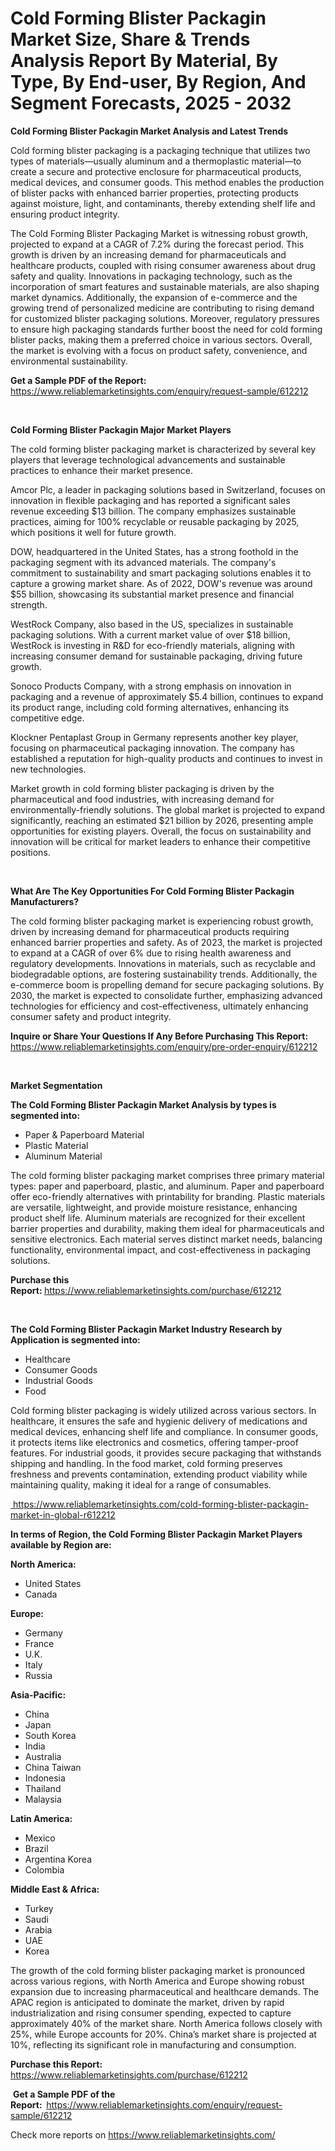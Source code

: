 <p><h1>Cold Forming Blister Packagin Market Size, Share & Trends Analysis Report By Material, By Type, By End-user, By Region, And Segment Forecasts, 2025 - 2032</h1></p><p><strong>Cold Forming Blister Packagin Market Analysis and Latest Trends</strong></p>
<p><p>Cold forming blister packaging is a packaging technique that utilizes two types of materials—usually aluminum and a thermoplastic material—to create a secure and protective enclosure for pharmaceutical products, medical devices, and consumer goods. This method enables the production of blister packs with enhanced barrier properties, protecting products against moisture, light, and contaminants, thereby extending shelf life and ensuring product integrity.</p><p>The Cold Forming Blister Packaging Market is witnessing robust growth, projected to expand at a CAGR of 7.2% during the forecast period. This growth is driven by an increasing demand for pharmaceuticals and healthcare products, coupled with rising consumer awareness about drug safety and quality. Innovations in packaging technology, such as the incorporation of smart features and sustainable materials, are also shaping market dynamics. Additionally, the expansion of e-commerce and the growing trend of personalized medicine are contributing to rising demand for customized blister packaging solutions. Moreover, regulatory pressures to ensure high packaging standards further boost the need for cold forming blister packs, making them a preferred choice in various sectors. Overall, the market is evolving with a focus on product safety, convenience, and environmental sustainability.</p></p>
<p><strong>Get a Sample PDF of the Report:&nbsp;</strong> <a href="https://www.reliablemarketinsights.com/enquiry/request-sample/612212?utm_campaign=3036&utm_medium=2&utm_source=Github&utm_content=ia&utm_term=23032025&utm_id=cold-forming-blister-packagin">https://www.reliablemarketinsights.com/enquiry/request-sample/612212</a></p>
<p>&nbsp;</p>
<p><strong>Cold Forming Blister Packagin Major Market Players</strong></p>
<p><p>The cold forming blister packaging market is characterized by several key players that leverage technological advancements and sustainable practices to enhance their market presence. </p><p>Amcor Plc, a leader in packaging solutions based in Switzerland, focuses on innovation in flexible packaging and has reported a significant sales revenue exceeding $13 billion. The company emphasizes sustainable practices, aiming for 100% recyclable or reusable packaging by 2025, which positions it well for future growth.</p><p>DOW, headquartered in the United States, has a strong foothold in the packaging segment with its advanced materials. The company's commitment to sustainability and smart packaging solutions enables it to capture a growing market share. As of 2022, DOW's revenue was around $55 billion, showcasing its substantial market presence and financial strength.</p><p>WestRock Company, also based in the US, specializes in sustainable packaging solutions. With a current market value of over $18 billion, WestRock is investing in R&D for eco-friendly materials, aligning with increasing consumer demand for sustainable packaging, driving future growth.</p><p>Sonoco Products Company, with a strong emphasis on innovation in packaging and a revenue of approximately $5.4 billion, continues to expand its product range, including cold forming alternatives, enhancing its competitive edge.</p><p>Klockner Pentaplast Group in Germany represents another key player, focusing on pharmaceutical packaging innovation. The company has established a reputation for high-quality products and continues to invest in new technologies.</p><p>Market growth in cold forming blister packaging is driven by the pharmaceutical and food industries, with increasing demand for environmentally-friendly solutions. The global market is projected to expand significantly, reaching an estimated $21 billion by 2026, presenting ample opportunities for existing players. Overall, the focus on sustainability and innovation will be critical for market leaders to enhance their competitive positions.</p></p>
<p>&nbsp;</p>
<p><strong>What Are The Key Opportunities For Cold Forming Blister Packagin Manufacturers?</strong></p>
<p><p>The cold forming blister packaging market is experiencing robust growth, driven by increasing demand for pharmaceutical products requiring enhanced barrier properties and safety. As of 2023, the market is projected to expand at a CAGR of over 6% due to rising health awareness and regulatory developments. Innovations in materials, such as recyclable and biodegradable options, are fostering sustainability trends. Additionally, the e-commerce boom is propelling demand for secure packaging solutions. By 2030, the market is expected to consolidate further, emphasizing advanced technologies for efficiency and cost-effectiveness, ultimately enhancing consumer safety and product integrity.</p></p>
<p><strong>Inquire or Share Your Questions If Any Before Purchasing This Report:</strong> <a href="https://www.reliablemarketinsights.com/enquiry/pre-order-enquiry/612212?utm_campaign=3036&utm_medium=2&utm_source=Github&utm_content=ia&utm_term=23032025&utm_id=cold-forming-blister-packagin">https://www.reliablemarketinsights.com/enquiry/pre-order-enquiry/612212</a></p>
<p>&nbsp;</p>
<p><strong>Market Segmentation</strong></p>
<p><strong>The Cold Forming Blister Packagin Market Analysis by types is segmented into:</strong></p>
<p><ul><li>Paper & Paperboard Material</li><li>Plastic Material</li><li>Aluminum Material</li></ul></p>
<p><p>The cold forming blister packaging market comprises three primary material types: paper and paperboard, plastic, and aluminum. Paper and paperboard offer eco-friendly alternatives with printability for branding. Plastic materials are versatile, lightweight, and provide moisture resistance, enhancing product shelf life. Aluminum materials are recognized for their excellent barrier properties and durability, making them ideal for pharmaceuticals and sensitive electronics. Each material serves distinct market needs, balancing functionality, environmental impact, and cost-effectiveness in packaging solutions.</p></p>
<p><strong>Purchase this Report:&nbsp;</strong><a href="https://www.reliablemarketinsights.com/purchase/612212?utm_campaign=3036&utm_medium=2&utm_source=Github&utm_content=ia&utm_term=23032025&utm_id=cold-forming-blister-packagin">https://www.reliablemarketinsights.com/purchase/612212</a></p>
<p>&nbsp;</p>
<p><strong>The Cold Forming Blister Packagin Market Industry Research by Application is segmented into:</strong></p>
<p><ul><li>Healthcare</li><li>Consumer Goods</li><li>Industrial Goods</li><li>Food</li></ul></p>
<p><p>Cold forming blister packaging is widely utilized across various sectors. In healthcare, it ensures the safe and hygienic delivery of medications and medical devices, enhancing shelf life and compliance. In consumer goods, it protects items like electronics and cosmetics, offering tamper-proof features. For industrial goods, it provides secure packaging that withstands shipping and handling. In the food market, cold forming preserves freshness and prevents contamination, extending product viability while maintaining quality, making it ideal for a range of consumables.</p></p>
<p><a href="https://www.reliablemarketinsights.com/cold-forming-blister-packagin-market-in-global-r612212?utm_campaign=3036&utm_medium=2&utm_source=Github&utm_content=ia&utm_term=23032025&utm_id=cold-forming-blister-packagin">&nbsp;https://www.reliablemarketinsights.com/cold-forming-blister-packagin-market-in-global-r612212</a></p>
<p><strong>In terms of Region, the Cold Forming Blister Packagin Market Players available by Region are:</strong></p>
<p>
    <p> <strong> North America: </strong>
        <ul>
            <li>United States</li>
            <li>Canada</li>
        </ul>
        </p> 
    <p> <strong> Europe: </strong>
        <ul>
            <li>Germany</li>
            <li>France</li>
            <li>U.K.</li>
            <li>Italy</li>
            <li>Russia</li>
        </ul>
        </p> 
    <p> <strong> Asia-Pacific: </strong>
        <ul>
            <li>China</li>
            <li>Japan</li>
            <li>South Korea</li>
            <li>India</li>
            <li>Australia</li>
            <li>China Taiwan</li>
            <li>Indonesia</li>
            <li>Thailand</li>
            <li>Malaysia</li>
        </ul>
        </p> 
    <p> <strong> Latin America: </strong>
        <ul>
            <li>Mexico</li>
            <li>Brazil</li>
            <li>Argentina Korea</li>
            <li>Colombia</li>
        </ul>
        </p> 
    <p> <strong> Middle East & Africa: </strong>
        <ul>
            <li>Turkey</li>
            <li>Saudi</li>
            <li>Arabia</li>
            <li>UAE</li>
            <li>Korea</li>
        </ul>
    </p>
    </p>
<p><p>The growth of the cold forming blister packaging market is pronounced across various regions, with North America and Europe showing robust expansion due to increasing pharmaceutical and healthcare demands. The APAC region is anticipated to dominate the market, driven by rapid industrialization and rising consumer spending, expected to capture approximately 40% of the market share. North America follows closely with 25%, while Europe accounts for 20%. China’s market share is projected at 10%, reflecting its significant role in manufacturing and consumption.</p></p>
<p><strong>Purchase this Report: </strong><a href="https://www.reliablemarketinsights.com/purchase/612212?utm_campaign=3036&utm_medium=2&utm_source=Github&utm_content=ia&utm_term=23032025&utm_id=cold-forming-blister-packagin">https://www.reliablemarketinsights.com/purchase/612212</a></p>
<p>&nbsp;<strong>Get a Sample PDF of the Report:&nbsp;&nbsp;</strong><a href="https://www.reliablemarketinsights.com/enquiry/request-sample/612212?utm_campaign=3036&utm_medium=2&utm_source=Github&utm_content=ia&utm_term=23032025&utm_id=cold-forming-blister-packagin">https://www.reliablemarketinsights.com/enquiry/request-sample/612212</a></p>
<p><strong></strong></p>
<p>Check more reports on <a href="https://www.reliablemarketinsights.com/?utm_campaign=3036&utm_medium=2&utm_source=Github&utm_content=ia&utm_term=23032025&utm_id=cold-forming-blister-packagin">https://www.reliablemarketinsights.com/</a></p>